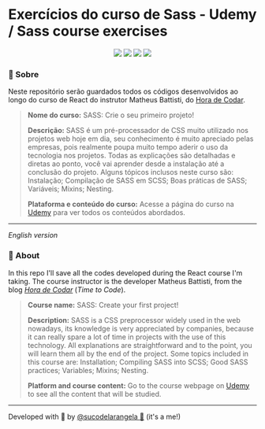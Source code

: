 # Exercícios do curso de Sass - Udemy / Sass course exercises

<div align='center'>
<!--
  <img src="https://img.shields.io/badge/HTML5-E34F26?style=for-the-badge&logo=html5&logoColor=white">
  <img src="https://img.shields.io/badge/CSS3-1572B6?style=for-the-badge&logo=css3&logoColor=white">
  -->
  <img src="https://img.shields.io/badge/JavaScript-F7DF1E?style=for-the-badge&logo=javascript&logoColor=black">
  <img src="https://img.shields.io/badge/React-20232A?style=for-the-badge&logo=react&logoColor=61DAFB"/>
  <img src="https://img.shields.io/badge/Vite-646CFF?style=for-the-badge&logo=vite&logoColor=white"/>
  <img src="https://img.shields.io/badge/sass-CC6699?style=for-the-badge&logo=sass&logoColor=white"/>
</div>

### 🔎 Sobre

Neste repositório serão guardados todos os códigos desenvolvidos ao longo do curso de React do instrutor Matheus Battisti, do [Hora de Codar](https://www.horadecodar.com.br/).

> **Nome do curso:** SASS: Crie o seu primeiro projeto!
>
> **Descrição:** SASS é um pré-processador de CSS muito utilizado nos projetos web hoje em dia, seu conhecimento é muito apreciado pelas empresas, pois realmente poupa muito tempo aderir o uso da tecnologia nos projetos. Todas as explicações são detalhadas e diretas ao ponto, você vai aprender desde a instalação até a conclusão do projeto. Alguns tópicos inclusos neste curso são: Instalação; Compilação de SASS em SCSS; Boas práticas de SASS; Variáveis; Mixins; Nesting.
>
> **Plataforma e conteúdo do curso:** Acesse a página do curso na [Udemy](https://www.udemy.com/course/sass-crie-o-seu-primeiro-projeto/) para ver todos os conteúdos abordados.

---

_English version_

</div>

### 🔎 About

In this repo I'll save all the codes developed during the React course I'm taking. The course instructor is the developer Matheus Battisti, from the blog [_Hora de Codar_](https://www.horadecodar.com.br/) (_Time to Code_).

> **Course name:** SASS: Create your first project!
>
> **Description:** SASS is a CSS preprocessor widely used in the web nowadays, its knowledge is very appreciated by companies, because it can really spare a lot of time in projects with the use of this technology. All explanations are straightforward and to the point, you will learn them all by the end of the project. Some topics included in this course are: Installation; Compiling SASS into SCSS; Good SASS practices; Variables; Mixins; Nesting.
>
> **Platform and course content:** Go to the course webpage on [Udemy](https://www.udemy.com/course/sass-crie-o-seu-primeiro-projeto/) to see all the content that will be studied.

---

Developed with 🧡 by [@sucodelarangela 🍊](https://angelacaldas.vercel.app) (it's a me!)
